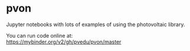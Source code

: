 # pvon
Jupyter notebooks with lots of examples of using the photovoltaic library.

You can run code online at:  
https://mybinder.org/v2/gh/pvedu/pvon/master
